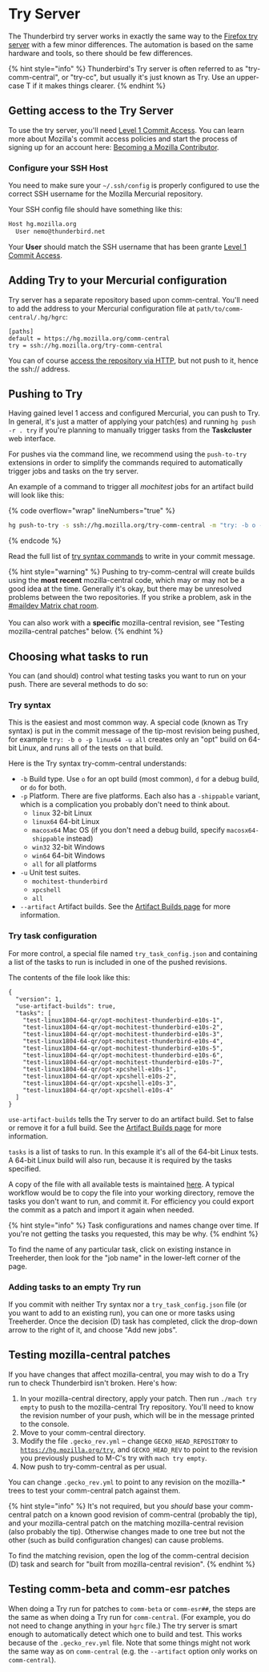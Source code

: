 # Try Server

The Thunderbird try server works in exactly the same way to the [Firefox try server](https://wiki.mozilla.org/ReleaseEngineering/TryServer) with a few minor differences. The automation is based on the same hardware and tools, so there should be few differences.

{% hint style="info" %}
Thunderbird's Try server is often referred to as "try-comm-central", or "try-cc", but usually it's just known as Try. Use an upper-case T if it makes things clearer.
{% endhint %}

## Getting access to the Try Server

To use the try server, you'll need [Level 1 Commit Access](http://www.mozilla.org/hacking/commit-access-policy/). You can learn more about Mozilla's commit access policies and start the process of signing up for an account here: [Becoming a Mozilla Contributor](http://www.mozilla.org/hacking/committer/).

### Configure your SSH Host

You need to make sure your `~/.ssh/config` is properly configured to use the correct SSH username for the Mozilla Mercurial repository.

Your SSH config file should have something like this:

```bash
Host hg.mozilla.org
  User nemo@thunderbird.net
```

Your **User** should match the SSH username that has been grante [Level 1 Commit Access](http://www.mozilla.org/hacking/commit-access-policy/).

## Adding Try to your Mercurial configuration

Try server has a separate repository based upon comm-central. You'll need to add the address to your Mercurial configuration file at `path/to/comm-central/.hg/hgrc`:

```
[paths]
default = https://hg.mozilla.org/comm-central
try = ssh://hg.mozilla.org/try-comm-central
```

You can of course [access the repository via HTTP](https://hg.mozilla.org/try-comm-central/), but not push to it, hence the ssh:// address.

## Pushing to Try

Having gained level 1 access and configured Mercurial, you can push to Try. In general, it's just a matter of applying your patch(es) and running `hg push -r . try` if you're planning to manually trigger tasks from the **Taskcluster** web interface.

For pushes via the command line, we recommend using the `push-to-try` extensions in order to simplify the commands required to automatically trigger jobs and tasks on the try server.

An example of a command to trigger all _mochitest_ jobs for an artifact build will look like this:

{% code overflow="wrap" lineNumbers="true" %}
```bash
hg push-to-try -s ssh://hg.mozilla.org/try-comm-central -m "try: -b o -p all -u mochitest --artifact"
```
{% endcode %}

Read the full list of [try syntax commands](try-server.md#try-syntax) to write in your commit message.

{% hint style="warning" %}
Pushing to try-comm-central will create builds using the **most recent** mozilla-central code, which may or may not be a good idea at the time. Generally it's okay, but there may be unresolved problems between the two repositories. If you strike a problem, ask in the [#maildev Matrix chat room](https://chat.mozilla.org/#/room/#maildev:mozilla.org).\
\
You can also work with a **specific** mozilla-central revision, see "Testing mozilla-central patches" below.
{% endhint %}



## Choosing what tasks to run

You can (and should) control what testing tasks you want to run on your push. There are several methods to do so:

### Try syntax

This is the easiest and most common way. A special code (known as Try syntax) is put in the commit message of the tip-most revision being pushed, for example `try: -b o -p linux64 -u all` creates only an "opt" build on 64-bit Linux, and runs all of the tests on that build.

Here is the Try syntax try-comm-central understands:

* `-b` Build type. Use `o` for an opt build (most common), `d` for a debug build, or `do` for both.
* `-p` Platform. There are five platforms. Each also has a `-shippable` variant, which is a complication you probably don't need to think about.
  * `linux` 32-bit Linux
  * `linux64` 64-bit Linux
  * `macosx64` Mac OS (if you don't need a debug build, specify `macosx64-shippable` instead)
  * `win32` 32-bit Windows
  * `win64` 64-bit Windows
  * `all` for all platforms
* `-u` Unit test suites.
  * `mochitest-thunderbird`
  * `xpcshell`
  * `all`
* `--artifact` Artifact builds. See the [Artifact Builds page](../building-thunderbird/artifact-builds.md) for more information.

### Try task configuration

For more control, a special file named `try_task_config.json` and containing a list of the tasks to run is included in one of the pushed revisions.

The contents of the file look like this:

```
{
  "version": 1,
  "use-artifact-builds": true,
  "tasks": [
    "test-linux1804-64-qr/opt-mochitest-thunderbird-e10s-1",
    "test-linux1804-64-qr/opt-mochitest-thunderbird-e10s-2",
    "test-linux1804-64-qr/opt-mochitest-thunderbird-e10s-3",
    "test-linux1804-64-qr/opt-mochitest-thunderbird-e10s-4",
    "test-linux1804-64-qr/opt-mochitest-thunderbird-e10s-5",
    "test-linux1804-64-qr/opt-mochitest-thunderbird-e10s-6",
    "test-linux1804-64-qr/opt-mochitest-thunderbird-e10s-7",
    "test-linux1804-64-qr/opt-xpcshell-e10s-1",
    "test-linux1804-64-qr/opt-xpcshell-e10s-2",
    "test-linux1804-64-qr/opt-xpcshell-e10s-3",
    "test-linux1804-64-qr/opt-xpcshell-e10s-4"
  ]
}
```

`use-artifact-builds` tells the Try server to do an artifact build. Set to false or remove it for a full build. See the [Artifact Builds page](../building-thunderbird/artifact-builds.md) for more information.

`tasks` is a list of tasks to run. In this example it's all of the 64-bit Linux tests. A 64-bit Linux build will also run, because it is required by the tasks specified.

A copy of the file with all available tests is maintained [here](https://github.com/darktrojan/mozconfigs/blob/master/try\_task\_config.json). A typical workflow would be to copy the file into your working directory, remove the tasks you don't want to run, and commit it. For efficiency you could export the commit as a patch and import it again when needed.

{% hint style="info" %}
Task configurations and names change over time. If you're not getting the tasks you requested, this may be why.
{% endhint %}

To find the name of any particular task, click on existing instance in Treeherder, then look for the "job name" in the lower-left corner of the page.

### Adding tasks to an empty Try run

If you commit with neither Try syntax nor a `try_task_config.json` file (or you want to add to an existing run), you can one or more tasks using Treeherder. Once the decision (D) task has completed, click the drop-down arrow to the right of it, and choose "Add new jobs".

## Testing mozilla-central patches

If you have changes that affect mozilla-central, you may wish to do a Try run to check Thunderbird isn't broken. Here's how:

1. In your mozilla-central directory, apply your patch. Then run `./mach try empty` to push to the mozilla-central Try repository. You'll need to know the revision number of your push, which will be in the message printed to the console.
2. Move to your comm-central directory.
3. Modify the file `.gecko_rev.yml` – change `GECKO_HEAD_REPOSITORY` to [`https://hg.mozilla.org/try`](https://hg.mozilla.org/try), and `GECKO_HEAD_REV` to point to the revision you previously pushed to M-C's try with `mach try empty`.
4. Now push to try-comm-central as per usual.

You can change `.gecko_rev.yml` to point to any revision on the mozilla-\* trees to test your comm-central patch against them.

{% hint style="info" %}
It's not required, but you _should_ base your comm-central patch on a known good revision of comm-central (probably the tip), and your mozilla-central patch on the matching mozilla-central revision (also probably the tip). Otherwise changes made to one tree but not the other (such as build configuration changes) can cause problems.

To find the matching revision, open the log of the comm-central decision (D) task and search for "built from mozilla-central revision".
{% endhint %}

## Testing comm-beta and comm-esr patches

When doing a Try run for patches to `comm-beta` or `comm-esr##`, the steps are the same as when doing a Try run for `comm-central`. (For example, you do not need to change anything in your `hgrc` file.) The try server is smart enough to automatically detect which one to build and test. This works because of the `.gecko_rev.yml` file. Note that some things might not work the same way as on `comm-central` (e.g. the `--artifact` option only works on `comm-central`).

